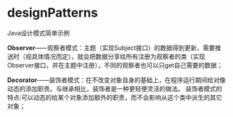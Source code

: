 # designPatterns
Java设计模式简单示例

**Observer**——观察者模式：主题（实现Subject接口）的数据得到更新，需要推送时（视具体情况而定），就会把数据分享给所有注册为观察者的类（实现Observer接口，并在主题中注册），不同的观察者也可以只get自己需要的数据；

**Decorator**——装饰者模式：在不改变对象自身的基础上，在程序运行期间给对像动态的添加职责。与继承相比，装饰者是一种更轻便灵活的做法。
装饰者模式的特点:可以动态的给某个对象添加额外的职责，而不会影响从这个类中派生的其它对象；
    
